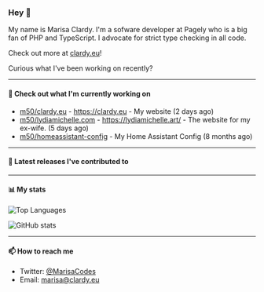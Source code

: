 ### Hey 👋

My name is Marisa Clardy. I'm a sofware developer at Pagely who is a big fan of PHP and TypeScript. I advocate for strict type checking in all code.

Check out more at [clardy.eu](https://clardy.eu)!

Curious what I've been working on recently?

---

#### 👷  Check out what I'm currently working on

- [m50/clardy.eu](https://github.com/m50/clardy.eu) - https://clardy.eu - My website (2 days ago)
- [m50/lydiamichelle.com](https://github.com/m50/lydiamichelle.com) - https://lydiamichelle.art/ - The website for my ex-wife. (5 days ago)
- [m50/homeassistant-config](https://github.com/m50/homeassistant-config) - My Home Assistant Config (8 months ago)

---

#### 🔭  Latest releases I've contributed to


---

#### 📊  My stats

![Top Languages](https://github-readme-stats.vercel.app/api/top-langs/?username=m50&hide=javascript,css,html&layout=compact&langs_count=8)

![GitHub stats](https://github-readme-stats.vercel.app/api?username=m50&count_private=1&show_icons=true)

---

#### 📫  How to reach me

- Twitter: [@MarisaCodes](https://twitter.com/MarisaCodes)
- Email: [marisa@clardy.eu](mailto://marisa@clardy.eu)
